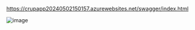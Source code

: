 

https://crupapp20240502150157.azurewebsites.net/swagger/index.html


![image](https://github.com/youness52/Cshap_ASP_NET_CRUP_App_API/assets/38602794/a68d7edf-984e-4816-9e93-e216424c8809)


